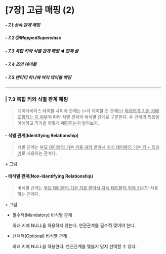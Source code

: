 # [7장] 고급 매핑 (2)

##### - 7.1 상속 관계 매핑

##### - 7.2 @MappedSuperclass

##### - 7.3 복합 키와 식별 관계 매핑 ◀︎ **현재 글**

##### - 7.4 조인 테이블 

##### - 7.5 엔티티 하나에 여러 테이블 매핑

___

### | 7.3 복합 키와 식별 관계 매핑

> 데이터베이스 테이블 사이에 관계는 (=각 테이블 간 관계는) <u>외래키가 기본 키에 포함되는 지 여부</u>에 따라 식별 관계와 비식별 관계로 구분한다. 두 관계의 특징을 이해하고 각가을 어떻게 매핑하는지 알아보자. 

#### - 식별 관계(Identifying Relationship)

> 식별 관계는 <u>부모 테이블의 기본 키를 내려 받아서 자식 테이블의 기본 키 + 외래 키</u>로 사용하는 관계다. 

\+ 그림

#### - 비식별 관계(Non-Identifying Relationship)

> 비식별 관게는 <u>부모 테이블의 기본 키를 받아서 자식 테이블의 외래 키</u>로만 사용하는 관계다. 

\+ 그림

- 필수적(Mandatory) 비식별 관계

  외래 키에 NULL을 허용하지 않는다. 연관관계를 필수적 맺어야 한다. 

- 선택적(Optional) 비식별 관계 

  외래 키에 NULL을 허용한다. 연관관계를 맺을지 말지 선택할 수 있다. 